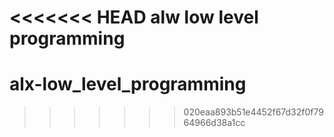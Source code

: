 <<<<<<< HEAD
alw low level programming
=======
# alx-low_level_programming
>>>>>>> 020eaa893b51e4452f67d32f0f7964966d38a1cc

